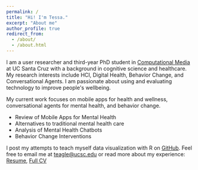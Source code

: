 ```yaml
---
permalink: /
title: "Hi! I'm Tessa."
excerpt: "About me"
author_profile: true
redirect_from: 
  - /about/
  - /about.html
---
```


I am a user researcher and third-year PhD student in <a href="https://www.soe.ucsc.edu/departments/computational-media">Computational Media</a> at UC Santa Cruz with  a background in cognitive science and healthcare. My research interests include HCI, Digital Health, Behavior Change, and Conversational Agents. I am passionate about using and evaluating technology to improve people's wellbeing. 

My current work focuses on mobile apps for health and wellness, conversational agents for mental health, and behavior change. 
* Review of Mobile Apps for Mental Health
* Alternatives to traditional mental health care
* Analysis of Mental Health Chatbots
* Behavior Change Interventions
            
I post my attempts to teach myself data visualization with R on <a href="https://github.com/tessaeagle/TidyTuesday">GitHub</a>. Feel free to email me at teagle@ucsc.edu or read more about my experience: <a href="https://drive.google.com/file/d/1lPqjDaBlUbujdHZoSc6zd7jZ9RjLHfqQ/view?usp=sharing">Resume</a>, <a href="https://docs.google.com/document/d/1fVXjq2zpsLfV2D0ZVPjSc5PEJuSGxBjOFSl-BDnDwGc/edit?usp=sharing">Full CV</a>
